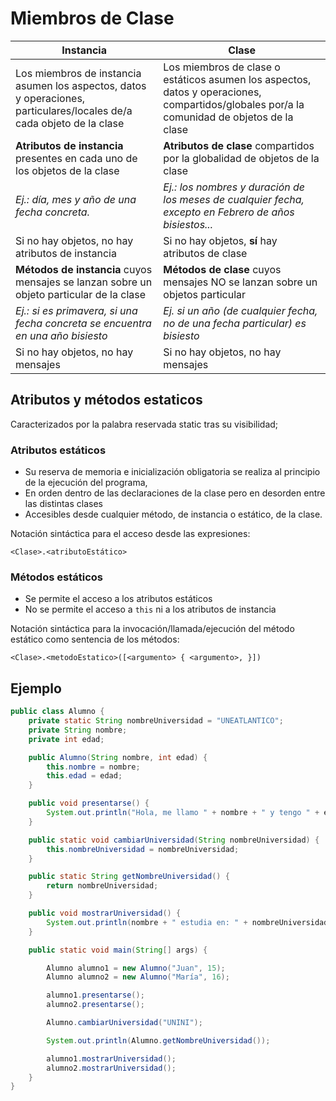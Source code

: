 # Miembros de Clase

|Instancia|Clase|
|-|-|
|Los miembros de instancia asumen los aspectos, datos y operaciones, particulares/locales de/a cada objeto de la clase|Los miembros de clase o estáticos asumen los aspectos, datos y operaciones, compartidos/globales por/a la comunidad de objetos de la clase|
|**Atributos de instancia** presentes en cada uno de los objetos de la clase|**Atributos de clase** compartidos por la globalidad de objetos de la clase|
|*Ej.: día, mes y año de una fecha concreta.*|*Ej.: los nombres y duración de los meses de cualquier fecha, excepto en Febrero de años bisiestos...*|
|Si no hay objetos, no hay atributos de instancia|Si no hay objetos, **sí** hay atributos de clase|
|**Métodos de instancia** cuyos mensajes se lanzan sobre un objeto particular de la clase|**Métodos de clase** cuyos mensajes NO se lanzan sobre un objetos particular|
|*Ej.: si es primavera, si una fecha concreta se encuentra en una año bisiesto​*|*Ej. si un año (de cualquier fecha, no de una fecha particular) es bisiesto*|
|Si no hay objetos, no hay mensajes|Si no hay objetos, no hay mensajes|


## Atributos y métodos estaticos

Caracterizados por la palabra reservada static tras su visibilidad;

### Atributos estáticos

- Su reserva de memoria e inicialización obligatoria se realiza al principio de la ejecución del programa,
- En orden dentro de las declaraciones de la clase pero en desorden entre las distintas clases
- Accesibles desde cualquier método, de instancia o estático, de la clase.

Notación sintáctica para el acceso desde las expresiones:

`<Clase>.<atributoEstático>`

### Métodos estáticos

- Se permite el acceso a los atributos estáticos
- No se permite el acceso a `this` ni a los atributos de instancia

Notación sintáctica para la invocación/llamada/ejecución del método estático como sentencia de los métodos:

`<Clase>.<metodoEstatico>([<argumento> { <argumento>, }])`

## Ejemplo

```java
public class Alumno {
    private static String nombreUniversidad = "UNEATLANTICO";
    private String nombre;
    private int edad;

    public Alumno(String nombre, int edad) {
        this.nombre = nombre;
        this.edad = edad;
    }

    public void presentarse() {
        System.out.println("Hola, me llamo " + nombre + " y tengo " + edad + " años.");
    }

    public static void cambiarUniversidad(String nombreUniversidad) {
        this.nombreUniversidad = nombreUniversidad;
    }

    public static String getNombreUniversidad() {
        return nombreUniversidad;
    }

    public void mostrarUniversidad() {
        System.out.println(nombre + " estudia en: " + nombreUniversidad);
    }

    public static void main(String[] args) {

        Alumno alumno1 = new Alumno("Juan", 15);
        Alumno alumno2 = new Alumno("María", 16);

        alumno1.presentarse();
        alumno2.presentarse();

        Alumno.cambiarUniversidad("UNINI");

        System.out.println(Alumno.getNombreUniversidad());

        alumno1.mostrarUniversidad();
        alumno2.mostrarUniversidad();
    }
}

```
